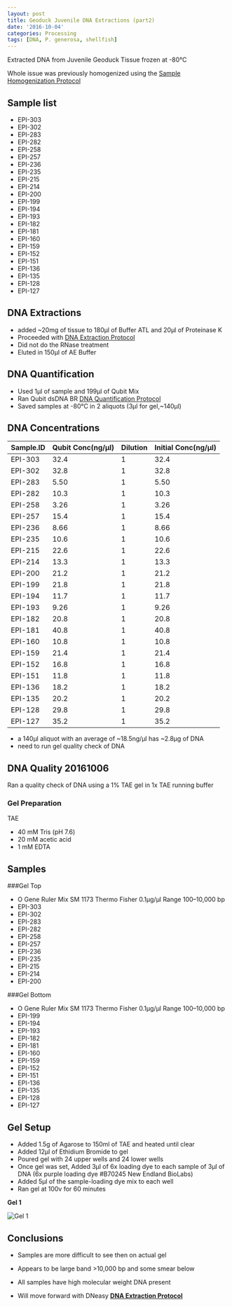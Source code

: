 ```yaml
---
layout: post
title: Geoduck Juvenile DNA Extractions (part2)
date: '2016-10-04'
categories: Processing
tags: [DNA, P. generosa, shellfish]
---
```


Extracted DNA from Juvenile Geoduck Tissue frozen at -80°C


Whole issue was previously homogenized using the [Sample Homogenization Protocol](https://hputnam.github.io/Putnam_Lab_Notebook/Homogenization-N2-protocol/)

## Sample list    
 * EPI-303
 * EPI-302 
 * EPI-283
 * EPI-282
 * EPI-258
 * EPI-257
 * EPI-236
 * EPI-235
 * EPI-215
 * EPI-214
 * EPI-200
 * EPI-199
 * EPI-194
 * EPI-193 
 * EPI-182
 * EPI-181
 * EPI-160
 * EPI-159
 * EPI-152
 * EPI-151
 * EPI-136
 * EPI-135
 * EPI-128
 * EPI-127    

## DNA Extractions 
 * added ~20mg of tissue to 180µl of Buffer ATL and 20µl of Proteinase K
 * Proceeded with [DNA Extraction Protocol](https://hputnam.github.io/Putnam_Lab_Notebook/DNA-Extraction-Protocol/)
 * Did not do the RNase treatment
 * Eluted in 150µl of AE Buffer

## DNA Quantification 
 * Used 1µl of sample and 199µl of Qubit Mix
 * Ran Qubit dsDNA BR [DNA Quantification Protocol](https://hputnam.github.io/Putnam_Lab_Notebook/Qubit_BR_DNA_Protocol/)
 * Saved samples at -80°C in 2 aliquots (3µl for gel,~140µl)

## DNA Concentrations  

Sample.ID | Qubit Conc(ng/µl) | Dilution | Initial Conc(ng/µl)
 ---|---|---|---
 EPI-303 | 32.4 | 1 | 32.4
 EPI-302 | 32.8 | 1 | 32.8
 EPI-283 | 5.50 | 1 | 5.50
 EPI-282 | 10.3 | 1 | 10.3
 EPI-258 | 3.26 | 1 | 3.26
 EPI-257 | 15.4 | 1 | 15.4
 EPI-236 | 8.66 | 1 | 8.66
 EPI-235 | 10.6 | 1 | 10.6
 EPI-215 | 22.6 | 1 | 22.6
 EPI-214 | 13.3 | 1 | 13.3
 EPI-200 | 21.2 | 1 | 21.2
 EPI-199 | 21.8 | 1 | 21.8
 EPI-194 | 11.7 | 1 | 11.7
 EPI-193 | 9.26 | 1 | 9.26
 EPI-182 | 20.8 | 1 | 20.8
 EPI-181 | 40.8 | 1 | 40.8
 EPI-160 | 10.8 | 1 | 10.8
 EPI-159 | 21.4 | 1 | 21.4
 EPI-152 | 16.8 | 1 | 16.8
 EPI-151 | 11.8 | 1 | 11.8
 EPI-136 | 18.2 | 1 | 18.2
 EPI-135 | 20.2 | 1 | 20.2
 EPI-128 | 29.8 | 1 | 29.8
 EPI-127 | 35.2 | 1 | 35.2
 
 
 * a 140µl aliquot with an average of ~18.5ng/µl has ~2.8µg of DNA
 * need to run gel quality check of DNA
 
 
 ## DNA Quality 20161006
Ran a quality check of DNA using a 1% TAE gel in 1x TAE running buffer

### Gel Preparation
TAE  

* 40 mM Tris (pH 7.6) 
* 20 mM acetic acid
* 1 mM EDTA

## Samples  
  
###Gel Top  

* O Gene Ruler Mix SM 1173 Thermo Fisher 0.1µg/µl Range 100–10,000 bp
 * EPI-303
 * EPI-302 
 * EPI-283
 * EPI-282
 * EPI-258
 * EPI-257
 * EPI-236
 * EPI-235
 * EPI-215
 * EPI-214
 * EPI-200 

###Gel Bottom  

* O Gene Ruler Mix SM 1173 Thermo Fisher 0.1µg/µl Range 100–10,000 bp
 * EPI-199
 * EPI-194
 * EPI-193 
 * EPI-182
 * EPI-181
 * EPI-160
 * EPI-159
 * EPI-152
 * EPI-151
 * EPI-136
 * EPI-135
 * EPI-128
 * EPI-127

## Gel Setup

* Added 1.5g of Agarose to 150ml of TAE and heated until clear
* Added 12µl of Ethidium Bromide to gel
* Poured gel with 24 upper wells and 24 lower wells
* Once gel was set, Added 3µl of 6x loading dye to each sample of 3µl of DNA (6x purple loading dye #B70245 New Endland BioLabs)
* Added 5µl of the sample-loading dye mix to each well
* Ran gel at 100v for 60 minutes
  
**Gel 1**  

![Gel 1](https://github.com/hputnam/project_juvenile_geoduck_OA/blob/master/Sample_Processing/Gels/20161006_DNA_Gel_1.jpeg?raw=true)


## Conclusions  
* Samples are more difficult to see then on actual gel
* Appears to be large band >10,000 bp and some smear below
* All samples have high molecular weight DNA present 

* Will move forward with DNeasy [**DNA Extraction Protocol**](https://hputnam.github.io/Putnam_Lab_Notebook/DNA-Extraction-Protocol/)
 






